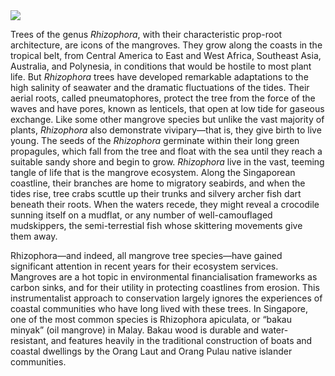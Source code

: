 
<param ve-config 
       title="Rhizophora: Sustaining Life at the Water’s Edge" 
       author="Katherine Enright"
       banner="KatherineMEnright/Rhizophora/Rhizophora.jpg" 
       layout="vertical">
<a href="https://juncture-digital.org"><img src="https://juncture-digital.org/images/ve-button.png"></a>

Trees of the genus <span eid=Q131521>*Rhizophora*</span>, with their characteristic prop-root architecture, are icons of the mangroves. They grow along the coasts in the tropical belt, from Central America to East and West Africa, Southeast Asia, Australia, and Polynesia, in conditions that would be hostile to most plant life. But *Rhizophora* trees have developed remarkable adaptations to the high salinity of seawater and the dramatic fluctuations of the tides. Their aerial roots, called pneumatophores, protect the tree from the force of the waves and have pores, known as lenticels, that open at low tide for gaseous exchange. Like some other mangrove species but unlike the vast majority of plants, *Rhizophora* also demonstrate vivipary—that is, they give birth to live young. The seeds of the *Rhizophora* germinate within their long green propagules, which fall from the tree and float with the sea until they reach a suitable sandy shore and begin to grow. *Rhizophora* live in the vast, teeming tangle of life that is the mangrove ecosystem. Along the Singaporean coastline, their branches are home to migratory seabirds, and when the tides rise, <span eid=Q18596463>tree crabs</span> scuttle up their trunks and silvery <span eid=Q15207743>archer fish</span> dart beneath their roots. When the waters recede, they might reveal a crocodile sunning itself on a mudflat, or any number of well-camouflaged <span eid=Q828079>mudskippers</span>, the semi-terrestial fish whose skittering movements give them away.
<param ve-image 
       url="https://upload.wikimedia.org/wikipedia/commons/thumb/f/f1/Mangrove_Tree_%28Rhizophora_mucronata_Lam.%29%3B_branch_with_flowe_Wellcome_V0042664.jpg/1501px-Mangrove_Tree_%28Rhizophora_mucronata_Lam.%29%3B_branch_with_flowe_Wellcome_V0042664.jpg?20141107051100"
       title="Mangrove Tree (Rhizophora mucronata Lam.): branch with flowers and fruits and separate sectioned flower and fruit with seed. Coloured line engraving"
       attribution="Hortus Malabaricus, 1686, via the Wellcome Collection https://wellcomecollection.org/works/g2buvnpr"
       license="public domain"
       fit="contain">

Rhizophora—and indeed, all mangrove tree species—have gained significant attention in recent years for their ecosystem services. Mangroves are a hot topic in environmental financialisation frameworks as carbon sinks, and for their utility in protecting coastlines from erosion. This instrumentalist approach to conservation largely ignores the experiences of coastal communities who have long lived with these trees. In Singapore, one of the most common species is Rhizophora apiculata, or “bakau minyak” (oil mangrove) in Malay. Bakau wood is durable and water-resistant, and features heavily in the traditional construction of boats and coastal dwellings by the Orang Laut and Orang Pulau native islander communities.
<param ve-image 
       label="Pulau Tekong -- View of kelong or floating fish farm off Changi Point, from the island (pulau)" 
       description="Copyright held by National Archives of Singapore" 
       url="KatherineMEnright/Rhizophora/kelong.jpg">
       
       
